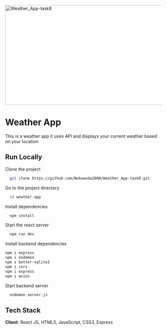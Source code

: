 <img src="https://socialify.git.ci/Nokwanda2000/Weather_App-task8/image?language=1&owner=1&name=1&stargazers=1&theme=Light" alt="Weather_App-task8" width="640" height="320" />
<h1>Weather App</h1>
<p>This is a weather app it uses API and displays your current weather based on your location</p>


## Run Locally
Clone the project
```bash
  git clone https://github.com/Nokwanda2000/Weather_App-task8.git
```
Go to the project directory
```bash
  cd weather-app
```
Install dependencies
```bash
  npm install
```
Start the react server
```bash
  npm run dev
```
Install backend dependencies
```bash
npm i express
npm i nodemon
npm i better-sqlite3
npm i cors
npm i express
npm i axios
```
Start backend server
```bash
  nodemon server.js
```
## Tech Stack
**Client:** React JS, HTML5, JavaScript, CSS3, Express
